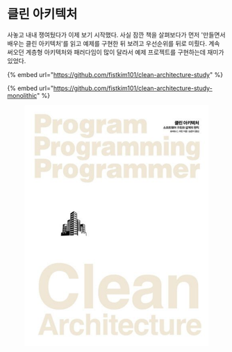# 클린 아키텍처

사놓고 내내 쟁여뒀다가 이제 보기 시작했다. 사실 잠깐 책을 살펴보다가 먼저 '만들면서 배우는 클린 아키텍처'를 읽고 예제를 구현한 뒤 보려고 우선순위를 뒤로 미뤘다. 계속 써오던 계층형 아키텍처와 패러다임이 많이 달라서 예제 프로젝트를 구현하는데 재미가 있었다.

{% embed url="https://github.com/fistkim101/clean-architecture-study" %}

{% embed url="https://github.com/fistkim101/clean-architecture-study-monolithic" %}

<figure><img src="../../.gitbook/assets/image (1).png" alt=""><figcaption></figcaption></figure>
